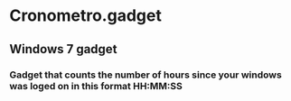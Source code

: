 # Cronometro.gadget

## Windows 7 gadget

### Gadget that counts the number of hours since your windows was loged on in this format **HH:MM:SS**
